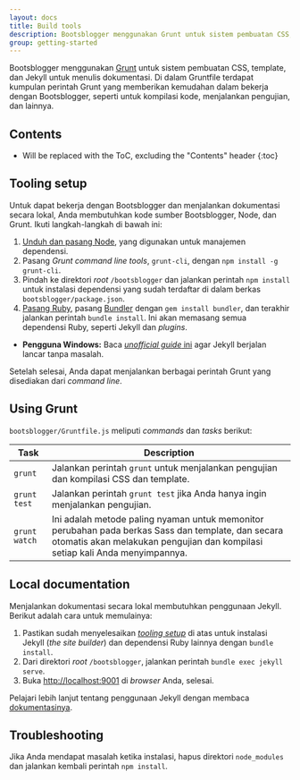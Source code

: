 ```yaml
---
layout: docs
title: Build tools
description: Bootsblogger menggunakan Grunt untuk sistem pembuatan CSS, template, dan Jekyll untuk menulis dokumentasi.
group: getting-started
---
```


Bootsblogger menggunakan [Grunt](http://gruntjs.com) untuk sistem pembuatan CSS, template, dan Jekyll untuk menulis dokumentasi. Di dalam Gruntfile terdapat kumpulan perintah Grunt yang memberikan kemudahan dalam bekerja dengan Bootsblogger, seperti untuk kompilasi kode, menjalankan pengujian, dan lainnya.

## Contents

* Will be replaced with the ToC, excluding the "Contents" header
{:toc}

## Tooling setup

Untuk dapat bekerja dengan Bootsblogger dan menjalankan dokumentasi secara lokal, Anda membutuhkan kode sumber Bootsblogger, Node, dan Grunt. Ikuti langkah-langkah di bawah ini:

1. [Unduh dan pasang Node](https://nodejs.org/download), yang digunakan untuk manajemen dependensi.
2. Pasang *Grunt command line tools*, `grunt-cli`, dengan `npm install -g grunt-cli`.
3. Pindah ke direktori *root* `/bootsblogger` dan jalankan perintah `npm install` untuk instalasi dependensi yang sudah terdaftar di dalam berkas `bootsblogger/package.json`.
4. [Pasang Ruby](https://www.ruby-lang.org/en/documentation/installation/), pasang [Bundler](https://bundler.io/) dengan `gem install bundler`, dan terakhir jalankan perintah `bundle install`. Ini akan memasang semua dependensi Ruby, seperti Jekyll dan *plugins*.
  - **Pengguna Windows:** Baca [*unofficial guide* ini](http://jekyll-windows.juthilo.com/) agar Jekyll berjalan lancar tanpa masalah.

Setelah selesai, Anda dapat menjalankan berbagai perintah Grunt yang disediakan dari *command line*.

## Using Grunt

`bootsblogger/Gruntfile.js` meliputi *commands* dan *tasks* berikut:

| Task | Description |
| --- | --- |
| `grunt` | Jalankan perintah `grunt` untuk menjalankan pengujian dan kompilasi CSS dan template. |
| `grunt test` | Jalankan perintah `grunt test` jika Anda hanya ingin menjalankan pengujian. |
| `grunt watch` | Ini adalah metode paling nyaman untuk memonitor perubahan pada berkas Sass dan template, dan secara otomatis akan melakukan pengujian dan kompilasi setiap kali Anda menyimpannya. |

## Local documentation

Menjalankan dokumentasi secara lokal membutuhkan penggunaan Jekyll. Berikut adalah cara untuk memulainya:

1. Pastikan sudah menyelesaikan [*tooling setup*](#tooling-setup) di atas untuk instalasi Jekyll (*the site builder*) dan dependensi Ruby lainnya dengan `bundle install`.
2. Dari direktori *root* `/bootsblogger`, jalankan perintah `bundle exec jekyll serve`.
3. Buka <http://localhost:9001> di *browser* Anda, selesai.

Pelajari lebih lanjut tentang penggunaan Jekyll dengan membaca [dokumentasinya](https://jekyllrb.com/docs/home/).

## Troubleshooting

Jika Anda mendapat masalah ketika instalasi, hapus direktori `node_modules` dan jalankan kembali perintah `npm install`.
